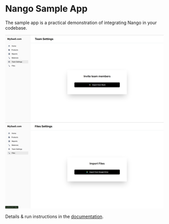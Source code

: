 # Nango Sample App

The sample app is a practical demonstration of integrating Nango in your codebase.

![Teams From Slack](./assets/team.png)
![Files and Folder from Google Drive](./assets/files.png)

Details & run instructions in the [documentation](https://docs.nango.dev/getting-started/sample-app).
